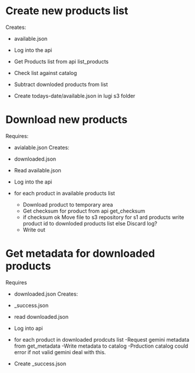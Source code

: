 # Create new products list
Creates:
- available.json

- Log into the api
- Get Products list from api list_products
- Check list against catalog 
- Subtract downloded products from list
- Create todays-date/available.json in lugi s3 folder

# Download new products
Requires:
- avialable.json
Creates:
- downloaded.json

- Read available.json
- Log into the api
- for each product in available products list
	- Download product to temporary area
	- Get checksum for product from api get_checksum 
	- if checksum ok
		Move file to s3 repository for s1 ard products
		write product id to downloded products list
	  else
	  	Discard
		log?
	- Write out 

# Get metadata for downloaded products
Requires
- downloaded.json
Creates:
- _success.json

- read downloaded.json
- Log into api
- for each product in downloaded prodcuts list
	-Request gemini metadata from get_metadata
	-Write metadata to catalog
		-Prduction catalog could error if not valid gemini deal with this.
- Create _success.json